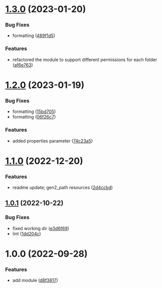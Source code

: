 # [1.3.0](https://github.com/data-platform-hq/terraform-azurerm-adls-v2/compare/v1.2.0...v1.3.0) (2023-01-20)


### Bug Fixes

* formatting ([489f1d5](https://github.com/data-platform-hq/terraform-azurerm-adls-v2/commit/489f1d5027d7d9f33b98f4a30712374f67c39512))


### Features

* refactored the module to support different permissions for each folder ([af6e763](https://github.com/data-platform-hq/terraform-azurerm-adls-v2/commit/af6e7637ab593d5db759c2c88d34ac5f3821718f))

# [1.2.0](https://github.com/data-platform-hq/terraform-azurerm-adls-v2/compare/v1.1.0...v1.2.0) (2023-01-19)


### Bug Fixes

* formatting ([15bd705](https://github.com/data-platform-hq/terraform-azurerm-adls-v2/commit/15bd7053d2047010665fa4621a03bf51e9bd5466))
* formatting ([06f26c7](https://github.com/data-platform-hq/terraform-azurerm-adls-v2/commit/06f26c7732e33d40a0debbff65e565cf9b9196f9))


### Features

* added properties parameter ([74c23a5](https://github.com/data-platform-hq/terraform-azurerm-adls-v2/commit/74c23a5995c7492680e31c0733a75695eb97f076))

# [1.1.0](https://github.com/data-platform-hq/terraform-azurerm-adls-v2/compare/v1.0.1...v1.1.0) (2022-12-20)


### Features

* readme update; gen2_path resources ([2d4ccbd](https://github.com/data-platform-hq/terraform-azurerm-adls-v2/commit/2d4ccbd6e91f7b39e2a466dbab43b4a0ef21d1d6))

## [1.0.1](https://github.com/data-platform-hq/terraform-azurerm-adls-v2/compare/v1.0.0...v1.0.1) (2022-10-22)


### Bug Fixes

* fixed working dir ([e3d6f69](https://github.com/data-platform-hq/terraform-azurerm-adls-v2/commit/e3d6f69e556d66301a29097c30d19706fa8afeb6))
* lint ([1dd204c](https://github.com/data-platform-hq/terraform-azurerm-adls-v2/commit/1dd204c14a19ab767a44e2dfa10eb336d912fd54))

# 1.0.0 (2022-09-28)


### Features

* add module ([d8f3817](https://github.com/data-platform-hq/terraform-azurerm-adls-v2/commit/d8f3817bcbdc99a32513b01e651ce83c9a964cab))

